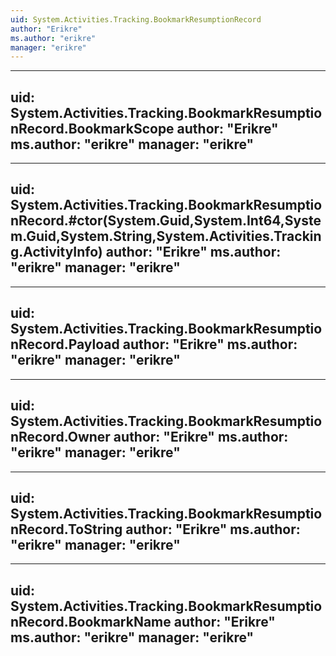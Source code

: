 ```yaml
---
uid: System.Activities.Tracking.BookmarkResumptionRecord
author: "Erikre"
ms.author: "erikre"
manager: "erikre"
---
```


---
uid: System.Activities.Tracking.BookmarkResumptionRecord.BookmarkScope
author: "Erikre"
ms.author: "erikre"
manager: "erikre"
---

---
uid: System.Activities.Tracking.BookmarkResumptionRecord.#ctor(System.Guid,System.Int64,System.Guid,System.String,System.Activities.Tracking.ActivityInfo)
author: "Erikre"
ms.author: "erikre"
manager: "erikre"
---

---
uid: System.Activities.Tracking.BookmarkResumptionRecord.Payload
author: "Erikre"
ms.author: "erikre"
manager: "erikre"
---

---
uid: System.Activities.Tracking.BookmarkResumptionRecord.Owner
author: "Erikre"
ms.author: "erikre"
manager: "erikre"
---

---
uid: System.Activities.Tracking.BookmarkResumptionRecord.ToString
author: "Erikre"
ms.author: "erikre"
manager: "erikre"
---

---
uid: System.Activities.Tracking.BookmarkResumptionRecord.BookmarkName
author: "Erikre"
ms.author: "erikre"
manager: "erikre"
---
